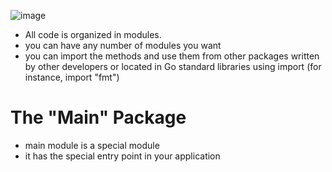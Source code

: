 ![image](https://github.com/user-attachments/assets/1636ae2b-b000-47e7-bf15-83e38e3d2f2c)

* All code is organized in modules.
* you can have any number of modules you want
* you can import the methods and use them from other packages written by other developers or located in Go standard libraries using import (for instance, import "fmt")

# The "Main" Package
* main module is a special module
* it has the special entry point in your application
